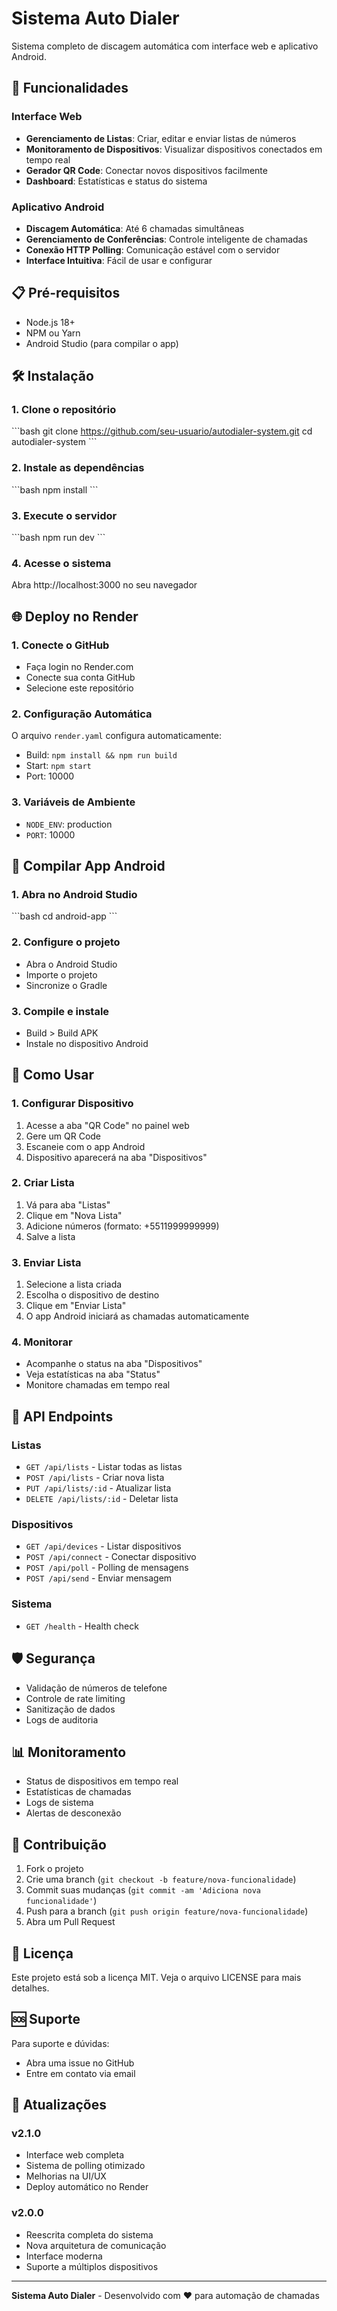 # Sistema Auto Dialer

Sistema completo de discagem automática com interface web e aplicativo Android.

## 🚀 Funcionalidades

### Interface Web
- **Gerenciamento de Listas**: Criar, editar e enviar listas de números
- **Monitoramento de Dispositivos**: Visualizar dispositivos conectados em tempo real
- **Gerador QR Code**: Conectar novos dispositivos facilmente
- **Dashboard**: Estatísticas e status do sistema

### Aplicativo Android
- **Discagem Automática**: Até 6 chamadas simultâneas
- **Gerenciamento de Conferências**: Controle inteligente de chamadas
- **Conexão HTTP Polling**: Comunicação estável com o servidor
- **Interface Intuitiva**: Fácil de usar e configurar

## 📋 Pré-requisitos

- Node.js 18+
- NPM ou Yarn
- Android Studio (para compilar o app)

## 🛠️ Instalação

### 1. Clone o repositório
\`\`\`bash
git clone https://github.com/seu-usuario/autodialer-system.git
cd autodialer-system
\`\`\`

### 2. Instale as dependências
\`\`\`bash
npm install
\`\`\`

### 3. Execute o servidor
\`\`\`bash
npm run dev
\`\`\`

### 4. Acesse o sistema
Abra http://localhost:3000 no seu navegador

## 🌐 Deploy no Render

### 1. Conecte o GitHub
- Faça login no Render.com
- Conecte sua conta GitHub
- Selecione este repositório

### 2. Configuração Automática
O arquivo `render.yaml` configura automaticamente:
- Build: `npm install && npm run build`
- Start: `npm start`
- Port: 10000

### 3. Variáveis de Ambiente
- `NODE_ENV`: production
- `PORT`: 10000

## 📱 Compilar App Android

### 1. Abra no Android Studio
\`\`\`bash
cd android-app
\`\`\`

### 2. Configure o projeto
- Abra o Android Studio
- Importe o projeto
- Sincronize o Gradle

### 3. Compile e instale
- Build > Build APK
- Instale no dispositivo Android

## 🎯 Como Usar

### 1. Configurar Dispositivo
1. Acesse a aba "QR Code" no painel web
2. Gere um QR Code
3. Escaneie com o app Android
4. Dispositivo aparecerá na aba "Dispositivos"

### 2. Criar Lista
1. Vá para aba "Listas"
2. Clique em "Nova Lista"
3. Adicione números (formato: +5511999999999)
4. Salve a lista

### 3. Enviar Lista
1. Selecione a lista criada
2. Escolha o dispositivo de destino
3. Clique em "Enviar Lista"
4. O app Android iniciará as chamadas automaticamente

### 4. Monitorar
- Acompanhe o status na aba "Dispositivos"
- Veja estatísticas na aba "Status"
- Monitore chamadas em tempo real

## 🔧 API Endpoints

### Listas
- `GET /api/lists` - Listar todas as listas
- `POST /api/lists` - Criar nova lista
- `PUT /api/lists/:id` - Atualizar lista
- `DELETE /api/lists/:id` - Deletar lista

### Dispositivos
- `GET /api/devices` - Listar dispositivos
- `POST /api/connect` - Conectar dispositivo
- `POST /api/poll` - Polling de mensagens
- `POST /api/send` - Enviar mensagem

### Sistema
- `GET /health` - Health check

## 🛡️ Segurança

- Validação de números de telefone
- Controle de rate limiting
- Sanitização de dados
- Logs de auditoria

## 📊 Monitoramento

- Status de dispositivos em tempo real
- Estatísticas de chamadas
- Logs de sistema
- Alertas de desconexão

## 🤝 Contribuição

1. Fork o projeto
2. Crie uma branch (`git checkout -b feature/nova-funcionalidade`)
3. Commit suas mudanças (`git commit -am 'Adiciona nova funcionalidade'`)
4. Push para a branch (`git push origin feature/nova-funcionalidade`)
5. Abra um Pull Request

## 📝 Licença

Este projeto está sob a licença MIT. Veja o arquivo LICENSE para mais detalhes.

## 🆘 Suporte

Para suporte e dúvidas:
- Abra uma issue no GitHub
- Entre em contato via email

## 🔄 Atualizações

### v2.1.0
- Interface web completa
- Sistema de polling otimizado
- Melhorias na UI/UX
- Deploy automático no Render

### v2.0.0
- Reescrita completa do sistema
- Nova arquitetura de comunicação
- Interface moderna
- Suporte a múltiplos dispositivos

---

**Sistema Auto Dialer** - Desenvolvido com ❤️ para automação de chamadas
